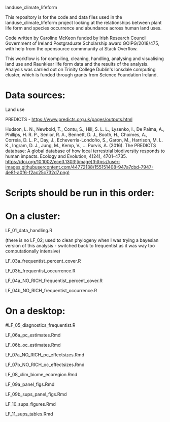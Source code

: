 landuse_climate_lifeform

This repository is for the code and data files used in the landuse_climate_lifeform project looking at the relationships between plant life form and species occurrence and abundance across human land uses.

Code written by Caroline McKeon funded by Irish Research Council Government of Ireland Postgraduate Scholarship award GOIPG/2018/475, with help from the opensource commmunity at Stack Overflow. 

This workflow is for compiling, cleaning, handling, analysing and visualising land use and Raunkiear life form data and the results of the analysis.
Analysis was carried out on Trinity College Dublin's lonsdale computing cluster, which is funded through grants from Science Foundation Ireland. 

# Data sources:

Land use

PREDICTS - https://www.predicts.org.uk/pages/outputs.html 

Hudson, L. N., Newbold, T., Contu, S., Hill, S. L. L., Lysenko, I., De Palma, A., Phillips, H. R. P., Senior, R. A., Bennett, D. J., Booth, H., Choimes, A., Correia, D. L. P., Day, J., Echeverría-Londoño, S., Garon, M., Harrison, M. L. K., Ingram, D. J., Jung, M., Kemp, V., … Purvis, A. (2016). The PREDICTS database: A global database of how local terrestrial biodiversity responds to human impacts. Ecology and Evolution, 4(24), 4701–4735. https://doi.org/10.1002/ece3.1303![image](https://user-images.githubusercontent.com/44772138/155151408-947a7cbd-7947-4e8f-a0f6-f2ac25c732d7.png)


# Scripts should be run in this order:

# On a cluster:

LF_01_data_handling.R

(there is no LF_02; used to clean phylogeny when I was trying a bayesian version of this analysis - switched back to frequentist as it was way too computationally intensive)

LF_03a_frequentist_percent_cover.R 

LF_03b_frequentist_occurrence.R

LF_04a_NO_RICH_frequentist_percent_cover.R

LF_04b_NO_RICH_frequentist_occurrence.R

# On a desktop: 

#LF_05_diagnostics_frequentist.R

LF_06a_pc_estimates.Rmd

LF_06b_oc_estimates.Rmd

LF_07a_NO_RICH_pc_effectsizes.Rmd

LF_07b_NO_RICH_oc_effectsizes.Rmd

LF_08_clim_biome_ecoregion.Rmd

LF_09a_panel_figs.Rmd

LF_09b_sups_panel_figs.Rmd

LF_10_sups_figures.Rmd

LF_11_sups_tables.Rmd


